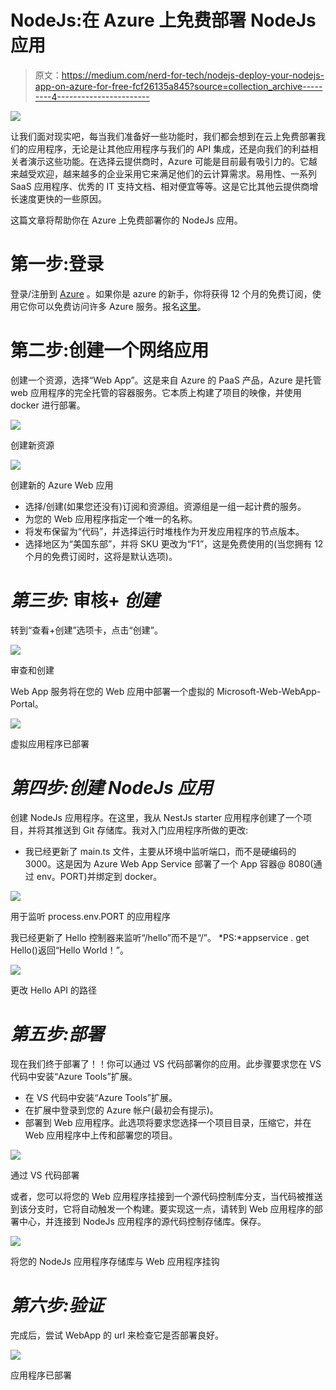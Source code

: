 # NodeJs:在 Azure 上免费部署 NodeJs 应用

> 原文：<https://medium.com/nerd-for-tech/nodejs-deploy-your-nodejs-app-on-azure-for-free-fcf26135a845?source=collection_archive---------4----------------------->

![](img/bc262b718f360e8c751ad25dd074beca.png)

让我们面对现实吧，每当我们准备好一些功能时，我们都会想到在云上免费部署我们的应用程序，无论是让其他应用程序与我们的 API 集成，还是向我们的利益相关者演示这些功能。在选择云提供商时，Azure 可能是目前最有吸引力的。它越来越受欢迎，越来越多的企业采用它来满足他们的云计算需求。易用性、一系列 SaaS 应用程序、优秀的 IT 支持文档、相对便宜等等。这是它比其他云提供商增长速度更快的一些原因。

这篇文章将帮助你在 Azure 上免费部署你的 NodeJs 应用。

# **第一步:登录**

登录/注册到 [Azure](https://portal.azure.com/) 。如果你是 azure 的新手，你将获得 12 个月的免费订阅，使用它你可以免费访问许多 Azure 服务。报名[这里](https://azure.microsoft.com/en-us/free/)。

# **第二步:创建一个网络应用**

创建一个资源，选择“Web App”。这是来自 Azure 的 PaaS 产品，Azure 是托管 web 应用程序的完全托管的容器服务。它本质上构建了项目的映像，并使用 docker 进行部署。

![](img/81f3cc5e6e98dbfdc493b9507966e8d5.png)

创建新资源

![](img/6e2081016add40a3ac9605e40392a140.png)

创建新的 Azure Web 应用

*   选择/创建(如果您还没有)订阅和资源组。资源组是一组一起计费的服务。
*   为您的 Web 应用程序指定一个唯一的名称。
*   将发布保留为“代码”，并选择运行时堆栈作为开发应用程序的节点版本。
*   选择地区为“美国东部”，并将 SKU 更改为“F1”，这是免费使用的(当您拥有 12 个月的免费订阅时，这将是默认选项)。

# ***第三步:*** 审核+ ***创建***

转到“查看+创建”选项卡，点击“创建”。

![](img/f51f76f86bd3d6802166042291fe6f24.png)

审查和创建

Web App 服务将在您的 Web 应用中部署一个虚拟的 Microsoft-Web-WebApp-Portal。

![](img/3241d52917ec7a9e74e885ac95ace162.png)

虚拟应用程序已部署

# ***第四步:创建 NodeJs 应用***

创建 NodeJs 应用程序。在这里，我从 NestJs starter 应用程序创建了一个项目，并将其推送到 Git 存储库。我对入门应用程序所做的更改:

*   我已经更新了 main.ts 文件，主要从环境中监听端口，而不是硬编码的 3000。这是因为 Azure Web App Service 部署了一个 App 容器@ 8080(通过 env。PORT)并绑定到 docker。

![](img/f89d1735ccd9a1b93553d60e267f9bc8.png)

用于监听 process.env.PORT 的应用程序

我已经更新了 Hello 控制器来监听“/hello”而不是“/”。
*PS:*appservice . get Hello()返回“Hello World！”。

![](img/9074dfedfa81d8de38f1be2014f4b078.png)

更改 Hello API 的路径

# ***第五步:部署***

现在我们终于部署了！！你可以通过 VS 代码部署你的应用。此步骤要求您在 VS 代码中安装“Azure Tools”扩展。

*   在 VS 代码中安装“Azure Tools”扩展。
*   在扩展中登录到您的 Azure 帐户(最初会有提示)。
*   部署到 Web 应用程序。此选项将要求您选择一个项目目录，压缩它，并在 Web 应用程序中上传和部署您的项目。

![](img/336c3b97bfa19bda6a841513c69b5907.png)

通过 VS 代码部署

或者，您可以将您的 Web 应用程序挂接到一个源代码控制库分支，当代码被推送到该分支时，它将自动触发一个构建。要实现这一点，请转到 Web 应用程序的部署中心，并连接到 NodeJs 应用程序的源代码控制存储库。保存。

![](img/f6d23877b26ac407560960105a08f403.png)

将您的 NodeJs 应用程序存储库与 Web 应用程序挂钩

# ***第六步:验证***

完成后，尝试 WebApp 的 url 来检查它是否部署良好。

![](img/7d5a2dc1b820fc88973108f9c9f6860b.png)

应用程序已部署